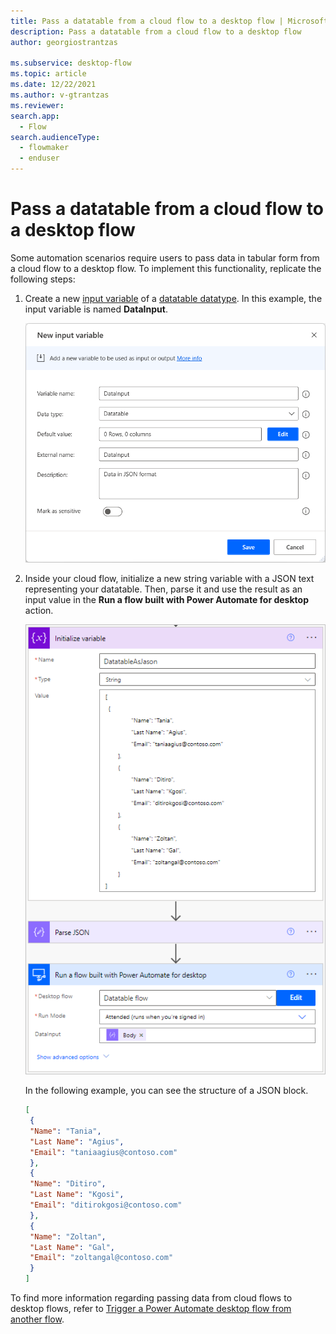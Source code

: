 ```yaml
---
title: Pass a datatable from a cloud flow to a desktop flow | Microsoft Docs
description: Pass a datatable from a cloud flow to a desktop flow
author: georgiostrantzas

ms.subservice: desktop-flow
ms.topic: article
ms.date: 12/22/2021
ms.author: v-gtrantzas
ms.reviewer:
search.app: 
  - Flow
search.audienceType: 
  - flowmaker
  - enduser
---
```


# Pass a datatable from a cloud flow to a desktop flow

Some automation scenarios require users to pass data in tabular form from a cloud flow to a desktop flow. To implement this functionality, replicate the following steps:

1. Create a new [input variable](../manage-variables.md#create-an-input-variable) of a [datatable datatype](../variable-data-types.md#datatable). In this example, the input variable is named **DataInput**.

    ![Screenshot of the Add a new input variable dialog.](media/passing-datatable/creating-new-input-variable.png)

1. Inside your cloud flow, initialize a new string variable with a JSON text representing your datatable. Then, parse it and use the result as an input value in the **Run a flow built with Power Automate for desktop** action.

    ![Screenshot of the created cloud flow that passes the datatable in a JSON format.](media/passing-datatable/cloud-flow-pass-datatable.png)


      In the following example, you can see the structure of a JSON block.

    ``` JSON
    [
     {
     "Name": "Tania",
     "Last Name": "Agius",
     "Email": "taniaagius@contoso.com"
     },
     {
     "Name": "Ditiro",
     "Last Name": "Kgosi",
     "Email": "ditirokgosi@contoso.com"
     },
     {
     "Name": "Zoltan",
     "Last Name": "Gal",
     "Email": "zoltangal@contoso.com"
     }
    ]
    ```
To find more information regarding passing data from cloud flows to desktop flows, refer to [Trigger a Power Automate desktop flow from another flow](../link-pad-flow-portal.md).
